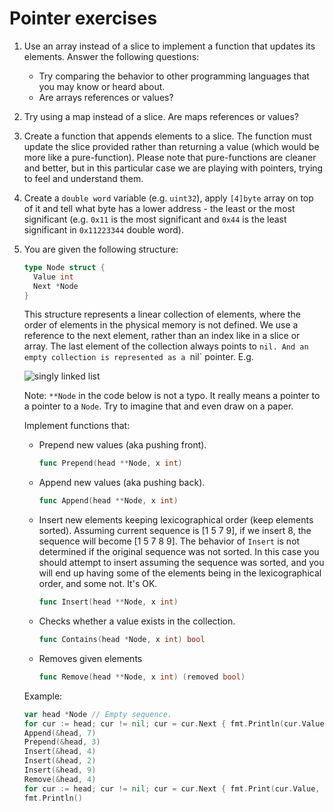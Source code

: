 # Pointer exercises

1. Use an array instead of a slice to implement a function that updates its
   elements. Answer the following questions:
   - Try comparing the behavior to other programming languages that you may know
     or heard about.
   - Are arrays references or values?
2. Try using a map instead of a slice. Are maps references or values?
3. Create a function that appends elements to a slice. The function must update
   the slice provided rather than returning a value (which would be more like a
   pure-function). Please note that pure-functions are cleaner and better, but
   in this particular case we are playing with pointers, trying to feel and
   understand them.
4. Create a `double word` variable (e.g. `uint32`), apply `[4]byte` array on
   top of it and tell what byte has a lower address - the least or the most
   significant (e.g. `0x11` is the most significant and `0x44` is the least
   significant in `0x11223344` double word).
5. You are given the following structure:

   ```go
   type Node struct {
     Value int
     Next *Node
   }
   ```

   This structure represents a linear collection of elements, where the order of
   elements in the physical memory is not defined. We use a reference to the
   next element, rather than an index like in a slice or array. The last element of
   the collection always points to `nil. And an empty collection is represented as a
   `nil` pointer. E.g.

   ![singly linked list](resources/Singly-linked-list.svg.png)
   
   Note: `**Node` in the code below is not a typo. It really means a pointer to a pointer to a `Node`. Try to imagine that and even draw on a paper.

   Implement functions that:

   - Prepend new values (aka pushing front).

     ```go
     func Prepend(head **Node, x int)
     ```

   - Append new values (aka pushing back).

     ```go
     func Append(head **Node, x int)
     ```

   - Insert new elements keeping lexicographical order (keep elements sorted). Assuming current sequence is [1 5 7 9], if we insert 8,
     the sequence will become [1 5 7 8 9]. The behavior of `Insert` is not determined if the original sequence was not sorted. In this
     case you should attempt to insert assuming the sequence was sorted, and you will end up having some of the elements being in the
     lexicographical order, and some not. It's OK.

     ```go
     func Insert(head **Node, x int)
     ```

   - Checks whether a value exists in the collection.

     ```go
     func Contains(head *Node, x int) bool
     ```

   - Removes given elements

     ```go
     func Remove(head **Node, x int) (removed bool)
     ```

   Example: <!-- Implementation at https://goplay.tools/snippet/bQFXwxdhTP8 -->
   
   ```go
   var head *Node // Empty sequence.
   for cur := head; cur != nil; cur = cur.Next { fmt.Println(cur.Value) } // Prints nothing.
   Append(&head, 7)
   Prepend(&head, 3)
   Insert(&head, 4)
   Insert(&head, 2)
   Insert(&head, 9)
   Remove(&head, 4)
   for cur := head; cur != nil; cur = cur.Next { fmt.Print(cur.Value, " ") } // Output: 2 3 7 9   
   fmt.Println()
   ```
